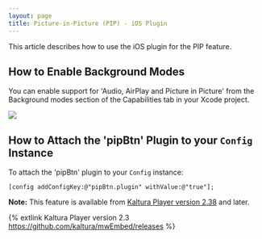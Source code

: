 ```yaml
---
layout: page
title: Picture-in-Picture (PIP) - iOS Plugin
---
```


This article describes how to use the iOS plugin for the PIP feature.

## How to Enable Background Modes
You can enable support for 'Audio, AirPlay and Picture in Picture' from the Background modes section of the Capabilities tab in your Xcode project.

![](https://developer.apple.com/library/ios/documentation/IDEs/Conceptual/AppDistributionGuide/Art/4_enablebackgroundmodes_2x.png)

## How to Attach the 'pipBtn' Plugin to your `Config` Instance
To attach the 'pipBtn' plugin to your `Config` instance:
```objective_c 
[config addConfigKey:@"pipBtn.plugin" withValue:@"true"];
```

**Note:** This feature is available from [Kaltura Player version 2.38](https://github.com/kaltura/mwEmbed/releases) and later.

{% extlink Kaltura Player version 2.3 https://github.com/kaltura/mwEmbed/releases %}
